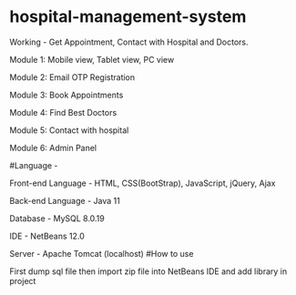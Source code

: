 # hospital-management-system


Working - Get Appointment, Contact with Hospital and Doctors.

Module 1: Mobile view, Tablet view, PC view

Module 2: Email OTP Registration

Module 3: Book Appointments

Module 4: Find Best Doctors

Module 5: Contact with hospital

Module 6: Admin Panel

#Language - 

Front-end Language - HTML, CSS(BootStrap), JavaScript, jQuery, Ajax

Back-end Language - Java 11

Database - MySQL 8.0.19

IDE - NetBeans 12.0

Server - Apache Tomcat (localhost)
#How to use 

First dump sql file then import zip file into NetBeans IDE and add library in project

